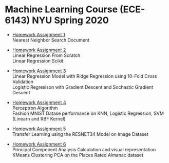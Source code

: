 # Machine Learning Course (ECE-6143) NYU Spring 2020 

* [Homework Assignment 1](https://github.com/maheshg23/ECE-6143-MachineLearning/tree/master/HW1 "Assignment1")  
Nearest Neighbor Search Document  

* [Homework Assignment 2](https://github.com/maheshg23/ECE-6143-MachineLearning/tree/master/HW2 "Assignment2")  
Linear Regression From Scratch  
Linear Regression Scikit  

* [Homework Assignment 3](https://github.com/maheshg23/ECE-6143-MachineLearning/tree/master/HW3 "Assignment3")  
Linear Regression Model with Ridge Regression using 10-Fold Cross Validation  
Logistic Regresison with Gradient Descent and Sochastic Gradient Descent 

* [Homework Assignment 4](https://github.com/maheshg23/ECE-6143-MachineLearning/tree/master/HW4 "Assignment4")  
Perceptron Algorithm  
Fashion MNIST Datase performance on KNN, Logistic Regression, SVM (Linearn and RBF Kernel)

* [Homework Assignment 5](https://github.com/maheshg23/ECE-6143-MachineLearning/tree/master/HW5 "Assignment5")  
Transfer Learning using the RESNET34 Model on Image Dataset  

* [Homework Assignment 6](https://github.com/maheshg23/ECE-6143-MachineLearning/tree/master/HW6 "Assignment6")  
Principal Component Analysis Calculation and visual representation
KMeans Clustering 
PCA on the Places Rated Almanac dataset

